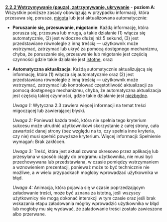 [**2.2.2 Wstrzymywanie (pauza), zatrzymywanie, ukrywanie**](https://wcag.lepszyweb.pl/#pause-stop-hide) - **poziom A**: Wszystkie poniższe zasady obowiązują w przypadku informacji, która przesuwa się, porusza, <a href="#" data-toggle="tooltip" data-original-title="{{site.data.glossary.migotanie | strip_html | replace: '*', ''}}">migota</a> lub jest aktualizowana automatycznie:

- **Poruszanie się, przesuwanie, migotanie**: Każdą informację, która porusza się, przesuwa lub mruga, a takie działanie (1) włącza się automatycznie, (2) jest widoczne dłużej niż 5 sekund, (3) jest przedstawiane równolegle z inną treścią — użytkownik może wstrzymać, zatrzymać lub ukryć za pomocą dostępnego mechanizmu, chyba, że poruszanie się, przesuwanie lub migotanie jest częścią czynności gdzie takie działanie jest <a href="#" data-toggle="tooltip" data-original-title="{{site.data.glossary.istotny | strip_html | replace: '*', ''}}">istotne</a>, oraz:
- **Automatyczna aktualizacja**: Każdą automatycznie aktualizującą się informację, która (1) włącza się automatycznie oraz (2) jest przedstawiana równolegle z inną treścią — użytkownik może wstrzymać, zatrzymać lub kontrolować częstotliwość aktualizacji za pomocą dostępnego mechanizmu, chyba, że automatyczna aktualizacja jest częścią takiej czynności, gdzie takie działanie jest <a href="#" data-toggle="tooltip" data-original-title="{{site.data.glossary.istotny | strip_html | replace: '*', ''}}">niezbędne</a>.

  *Uwaga 1:* Wytyczna 2.3 zawiera więcej informacji na temat treści migoczącej lub zawierającej błyski.

  *Uwaga 2:* Ponieważ każda treść, która nie spełnia tego kryterium sukcesu może utrudnić użytkownikowi skorzystanie z całej strony, cała zawartość danej strony (bez względu na to, czy spełnia inne kryteria, czy nie) musi spełnić powyższe kryterium. Więcej informacji: Spełnienie wymagań: Brak zakłóceń.

  *Uwaga 3:* Treść, która jest aktualizowana okresowo przez aplikację lub przesyłana w sposób ciągły do programu użytkownika, nie musi być przechowywana lub przedstawiana, w czasie pomiędzy wstrzymaniem a wznowieniem prezentacji, ponieważ może to być technicznie nie możliwe, a w wielu przypadkach mogłoby wprowadzać użytkownika w błąd.

  *Uwaga 4:* Animacja, która pojawia się w czasie poprzedzającym załadowanie treści, może być uznana za istotną, jeśli wszyscy użytkownicy nie mogą dokonać interakcji w tym czasie oraz jeśli brak wskazania etapu załadowania mógłby wprowadzić użytkownika w błąd lub mogłoby mu się wydawać, że załadowanie treści zostało zawieszone albo przerwane.
